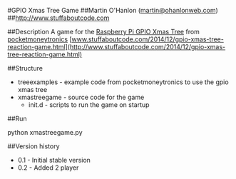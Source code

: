 #GPIO Xmas Tree Game
##Martin O'Hanlon (martin@ohanlonweb.com)
##http://www.stuffaboutcode.com

##Description
A game for the [Raspberry Pi GPIO Xmas Tree](http://www.pocketmoneytronics.co.uk/?page_id=239) from [pocketmoneytronics](http://www.pocketmoneytronics.co.uk) [www.stuffaboutcode.com/2014/12/gpio-xmas-tree-reaction-game.html](http://www.stuffaboutcode.com/2014/12/gpio-xmas-tree-reaction-game.html)

##Structure
* treeexamples - example code from pocketmoneytronics to use the gpio xmas tree
* xmastreegame - source code for the game
  * init.d - scripts to run the game on startup

##Run

python xmastreegame.py

##Version history
* 0.1 - Initial stable version
* 0.2 - Added 2 player
